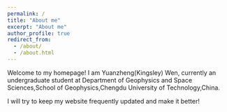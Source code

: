 ```yaml
---
permalink: /
title: "About me"
excerpt: "About me"
author_profile: true
redirect_from: 
  - /about/
  - /about.html
---
```

 Welcome to my homepage! I am Yuanzheng(Kingsley) Wen, currently an undergraduate student at Department of Geophysics and Space Sciences,School of Geophysics,Chengdu University of Technology,China.
 
 I will try to keep my website frequently updated and make it better!



